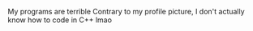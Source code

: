 My programs are terrible
Contrary to my profile picture, I don't actually know how to code in C++ lmao
<!---
ProfessorAtomicManiac/ProfessorAtomicManiac is a ✨ special ✨ repository because its `README.md` (this file) appears on your GitHub profile.
You can click the Preview link to take a look at your changes.
--->
